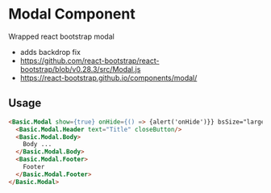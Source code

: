 # Modal Component

Wrapped react bootstrap modal
* adds backdrop fix
* https://github.com/react-bootstrap/react-bootstrap/blob/v0.28.3/src/Modal.js
* https://react-bootstrap.github.io/components/modal/


## Usage

```html
<Basic.Modal show={true} onHide={() => {alert('onHide')}} bsSize="large">
  <Basic.Modal.Header text="Title" closeButton/>
  <Basic.Modal.Body>
    Body ...
  </Basic.Modal.Body>
  <Basic.Modal.Footer>
    Footer
  </Basic.Modal.Footer>
</Basic.Modal>

```
